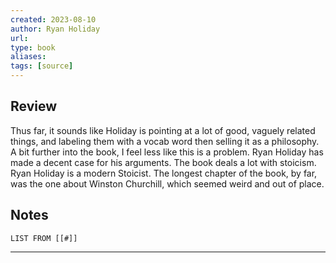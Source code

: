 ```yaml
---
created: 2023-08-10
author: Ryan Holiday
url: 
type: book
aliases: 
tags: [source]
---
```

## Review
Thus far, it sounds like Holiday is pointing at a lot of good, vaguely related things, and labeling them with a vocab word then selling it as a philosophy. A bit further into the book, I feel less like this is a problem. Ryan Holiday has made a decent case for his arguments. The book deals a lot with stoicism. Ryan Holiday is a modern Stoicist. The longest chapter of the book, by far, was the one about Winston Churchill, which seemed weird and out of place.

## Notes
```dataview
LIST FROM [[#]]
```

---